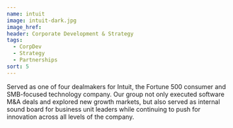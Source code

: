 ```yaml
---
name: intuit
image: intuit-dark.jpg
image_href: 
header: Corporate Development & Strategy
tags:
  - CorpDev
  - Strategy
  - Partnerships
sort: 5
---
```

Served as one of four dealmakers for Intuit, the Fortune 500 consumer and SMB-focused technology company. Our group not only executed software M&amp;A deals and explored new growth markets, but also served as internal sound board for business unit leaders while continuing to push for innovation across all levels of the company.
